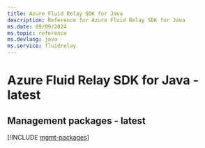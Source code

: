 ```yaml
---
title: Azure Fluid Relay SDK for Java
description: Reference for Azure Fluid Relay SDK for Java
ms.date: 09/09/2024
ms.topic: reference
ms.devlang: java
ms.service: fluidrelay
---
```

# Azure Fluid Relay SDK for Java - latest

## Management packages - latest
[!INCLUDE [mgmt-packages](fluid-relay-mgmt-index.md)]